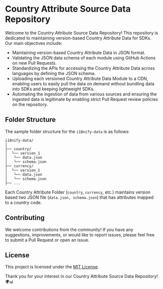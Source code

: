 # Country Attribute Source Data Repository

Welcome to the Country Attribute Source Data Repository! This repository is dedicated to maintaining version-based Country Attribute Data for SDKs. Our main objectives include:

- Maintaining version-based Country Attribute Data in JSON format.
- Validating the JSON data schema of each module using GitHub Actions on new Pull Requests.
- Standardizing the APIs for accessing the Country Attribute Data across languages by defining the JSON schema.
- Uploading each versioned Country Attribute Data Module to a CDN, enabling users to easily pull the data on demand without bundling data into SDKs and keeping lightweight SDKs.
- Automating the ingestion of data from various sources and ensuring the ingested data is legitimate by enabling strict Pull Request review policies on the repository.

## Folder Structure

The sample folder structure for the `i18nify-data` is as follows:
```
i18nify-data/
│
├── country/
│  └── version_1
│   └── data.json
│   └── schema.json
├── currency/
│  └── version_1
│   └── data.json
│   └── schema.json
├── ...
```

Each Country Attribute Folder (`country`, `currency`, etc.) maintains version based two JSON file (`data.json, schema.json`) that has attributes mapped to a country code.

## Contributing

We welcome contributions from the community! If you have any suggestions, improvements, or would like to report issues, please feel free to submit a Pull Request or open an issue.

## License

This project is licensed under the [MIT License](LICENSE).

Thank you for your interest in our Country Attribute Source Data Repository! 🌍📊
